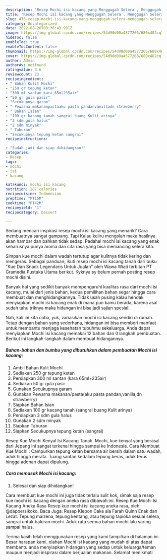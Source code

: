 ```yaml
---
description: "Resep Mochi isi kacang yang Menggugah Selera , Menggugah Selera"
title: "Resep Mochi isi kacang yang Menggugah Selera , Menggugah Selera"
slug: 476-resep-mochi-isi-kacang-yang-menggugah-selera-menggugah-selera
category: Uncategorized
date: 2022-08-28T03:36:43.991Z
image: https://img-global.cpcdn.com/recipes/54d90d00a4577266/680x482cq70/mochi-isi-kacang-foto-resep-utama.jpg
hideToc: false
enableToc: true
enableTocContent: false
thumbnail: https://img-global.cpcdn.com/recipes/54d90d00a4577266/680x482cq70/mochi-isi-kacang-foto-resep-utama.jpg
cover: https://img-global.cpcdn.com/recipes/54d90d00a4577266/680x482cq70/mochi-isi-kacang-foto-resep-utama.jpg
author: Admin
authorAv: notfound
ratingvalue: 3.6
reviewcount: 22
recipeingredient:
- " Bahan Kulit Mochi"
- "250 gr tepung ketan"
- "300 ml santan kara 65ml235air"
- "50 gr gula pasir"
- "Secukupnya garam"
- " Pewarna makananpastaaku pasta pandanvanilladn strawberry"
- " Bahan Isian"
- "100 gr kacang tanah sangrai buang Kulit arinya"
- "3 sdm gula halus"
- "2 sdm minyak"
- " Taburan"
- "Secukupnya tepung ketan sangrai"
recipeinstructions:

- "Sudah jadi dan siap dihidangkan!"
categories:
- Resep
tags:
- mochi
- isi
- kacang

katakunci: mochi isi kacang 
nutrition: 287 calories
recipecuisine: Indonesian
preptime: "PT15M"
cooktime: "PT42M"
recipeyield: "1"
recipecategory: Dessert

---
```



Sedang mencari inspirasi resep mochi isi kacang yang menarik? Cara membuatnya sangat gampang. Tapi Kalau keliru mengolah maka hasilnya akan hambar dan bahkan tidak sedap. Padahal mochi isi kacang yang enak seharusnya punya aroma dan cita rasa yang bisa memancing selera kita.


Simpan kue mochi dalam wadah tertutup agar kulitnya tidak kering dan mengeras. Sebagai panduan, ikuti resep mochi isi kacang tanah dari buku &#34;Kue Dan Snack Legendaris Untuk Jualan&#34; oleh Wawa Wiati terbitan PT Gramedia Pustaka Utama berikut. Kyknya sy belum pernah posting resep mochi disini.

Banyak hal yang sedikit banyak mempengaruhi kualitas rasa dari mochi isi kacang, mulai dari jenis bahan, kedua pemilihan bahan segar hingga cara membuat dan menghidangkannya. Tidak usah pusing kalau hendak menyiapkan mochi isi kacang enak di mana pun kamu berada, karena asal sudah tahu triknya maka hidangan ini bisa jadi sajian spesial.


Nah, kali ini kita coba, yuk, variasikan mochi isi kacang sendiri di rumah. Tetap dengan bahan yang sederhana, hidangan ini bisa memberi manfaat untuk membantu menjaga kesehatan tubuhmu sekeluarga. Anda dapat menyiapkan Mochi isi kacang memakai 12 bahan dan 0 langkah pembuatan. Berikut ini langkah-langkah dalam membuat hidangannya.

<!--inarticleads1-->

##### Bahan-bahan dan bumbu yang dibutuhkan dalam pembuatan Mochi isi kacang:

1. Ambil  Bahan Kulit Mochi
1. Sediakan 250 gr tepung ketan
1. Persiapkan 300 ml santan (kara 65ml+235air)
1. Sediakan 50 gr gula pasir
1. Gunakan Secukupnya garam
1. Gunakan  Pewarna makanan/pasta(aku pasta pandan,vanilla,dn strawberry)
1. Siapkan  Bahan Isian
1. Sediakan 100 gr kacang tanah (sangrai buang Kulit arinya)
1. Persiapkan 3 sdm gula halus
1. Gunakan 2 sdm minyak
1. Siapkan  Taburan
1. Siapkan Secukupnya tepung ketan (sangrai)


Resep Kue Mochi Kenyal Isi Kacang Tanah. Mochi, kue kenyal yang berasal dari Jepang ini sangat terkenal hingga sampai ke Indonesia. Cara Membuat Kue Mochi : Campurkan tepung ketan bersama air bersih dalam satu wadah, aduk hingga merata. Tuang santan kedalam tepung beras, aduk terus hingga adonan dapat dipulung. 

<!--inarticleads2-->

##### Cara memasak Mochi isi kacang:


1. Selesai dan siap dihidangkan!

Cara membuat kue mochi ini juga tidak terlalu sulit kok, simak saja resep kue mochi isi kacang dengan aneka rasa dibawah ini. Resep Kue Mochi Isi Kacang Aneka Rasa Resep kue mochi isi kacang aneka rasa, oleh: @dapoersikoko. Baca Juga: Resep Klepon Cake ala Farah Quinn Enak dan Lezat. Tepung maizena, tepung kentang, atau tepung tapioka sesuai selera, sangrai untuk baluran mochi. Aduk rata semua bahan mochi lalu saring sampai halus. 

Terima kasih telah menggunakan resep yang kami tampilkan di halaman ini. Besar harapan kami, olahan Mochi isi kacang yang mudah di atas dapat membantu anda menyiapkan hidangan yang sedap untuk keluarga/teman maupun menjadi inspirasi dalam berjualan makanan. Selamat menikmati
